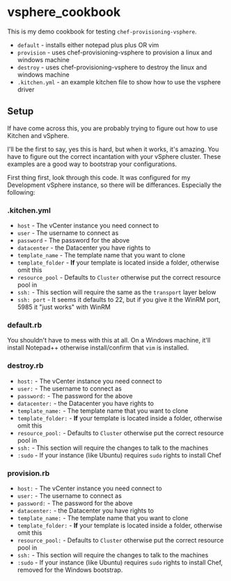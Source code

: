 # vsphere_cookbook

This is my demo cookbook for testing `chef-provisioning-vsphere`.

- `default` - installs either notepad plus plus OR vim
- `provision` - uses chef-provisioning-vsphere to provision a linux and windows machine
- `destroy` - uses chef-provisioning-vsphere to destroy the linux and windows machine
- `.kitchen.yml` - an example kitchen file to show how to use the vsphere driver

## Setup

If have come across this, you are probably trying to figure out how to use Kitchen and vSphere.

I'll be the first to say, yes this is hard, but when it works, it's amazing. You have to figure
out the correct incantation with your vSphere cluster. These examples are a good way to bootstrap
your configurations.

First thing first, look through this code. It was configured for my Development vSphere instance,
so there will be differances. Especially the following:

### .kitchen.yml

- `host` - The vCenter instance you need connect to
- `user` - The username to connect as
- `password` - The password for the above
- `datacenter` - the Datacenter you have rights to
- `template_name` - The template name that you want to clone
- `template_folder` - **If** your template is located inside a folder, otherwise omit this
- `resource_pool` - Defaults to `Cluster` otherwise put the correct resource pool in
- `ssh:` - This section will require the same as the `transport` layer below
- `ssh: port` - It seems it defaults to 22, but if you give it the WinRM port, 5985 it "just works" with WinRM

### default.rb

You shouldn't have to mess with this at all. On a Windows machine, it'll install Notepad++ otherwise install/confirm that `vim` is installed.

### destroy.rb

- `host:` - The vCenter instance you need connect to
- `user:` - The username to connect as
- `password:` - The password for the above
- `datacenter:` - the Datacenter you have rights to
- `template_name:` - The template name that you want to clone
- `template_folder:` - **If** your template is located inside a folder, otherwise omit this
- `resource_pool:` - Defaults to `Cluster` otherwise put the correct resource pool in
- `ssh:` - This section will require the changes to talk to the machines
- `:sudo` - If your instance (like Ubuntu) requires `sudo` rights to install Chef

### provision.rb

- `host:` - The vCenter instance you need connect to
- `user:` - The username to connect as
- `password:` - The password for the above
- `datacenter:` - the Datacenter you have rights to
- `template_name:` - The template name that you want to clone
- `template_folder:` - **If** your template is located inside a folder, otherwise omit this
- `resource_pool:` - Defaults to `Cluster` otherwise put the correct resource pool in
- `ssh:` - This section will require the changes to talk to the machines
- `:sudo` - If your instance (like Ubuntu) requires `sudo` rights to install Chef, removed for the Windows bootstrap.
